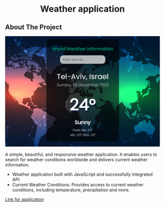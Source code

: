 <h1 align="center">Weather application</h1>

<!-- ABOUT THE PROJECT -->
## About The Project

![Product Name Screen Shot](https://github.com/AlesyaSuperfin/Weather-app/blob/main/3.jpg)

A simple, beautiful, and responsive weather application. It enables users to search for weather conditions worldwide and delivers current weather information. 

* Weather application built with JavaScript and successfully integrated API.
* Current Weather Conditions: Provides access to current weather conditions, including temperature, precipitation and more.

[Link for application](https://alesya-superfin-weather-app.netlify.app/)


